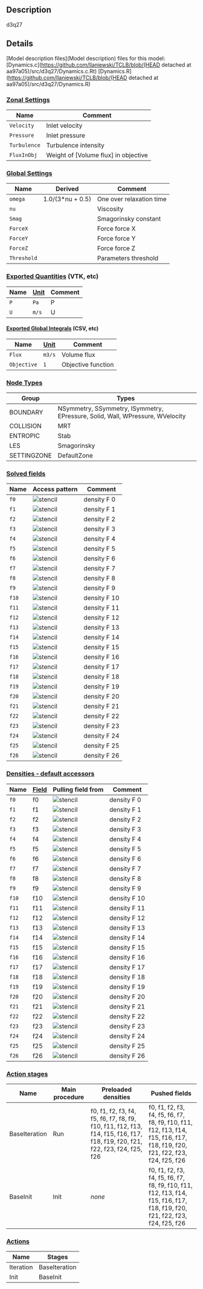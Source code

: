 

## Description
d3q27


## Details
[Model description files](Model description) files for this model:
[Dynamics.c](https://github.com/llaniewski/TCLB/blob/(HEAD detached at aa97a05)/src/d3q27/Dynamics.c.Rt)
[Dynamics.R](https://github.com/llaniewski/TCLB/blob/(HEAD detached at aa97a05)/src/d3q27/Dynamics.R)

### [Zonal Settings](Settings)

| Name | Comment |
| --- | --- |
|`Velocity`|Inlet velocity|
|`Pressure`|Inlet pressure|
|`Turbulence`|Turbulence intensity|
|`FluxInObj`|Weight of [Volume flux] in objective|


### [Global Settings](Settings)

| Name | Derived | Comment |
| --- | --- | --- |
|`omega`|1.0/(3*nu + 0.5)|One over relaxation time|
|`nu`||Viscosity|
|`Smag`||Smagorinsky constant|
|`ForceX`||Force force X|
|`ForceY`||Force force Y|
|`ForceZ`||Force force Z|
|`Threshold`||Parameters threshold|

### [Exported Quantities](Quantities) (VTK, etc)

| Name | [Unit](Units) | Comment |
| --- | --- | --- |
|`P`|`Pa`|P|
|`U`|`m/s`|U|

#### [Exported Global Integrals](Globals) (CSV, etc)

| Name | [Unit](Units) | Comment |
| --- | --- | --- |
|`Flux`|`m3/s`|Volume flux|
|`Objective`|`1`|Objective function|

### [Node Types](Node-Types)

| Group | Types |
| --- | --- |
|BOUNDARY|NSymmetry, SSymmetry, ISymmetry, EPressure, Solid, Wall, WPressure, WVelocity|
|COLLISION|MRT|
|ENTROPIC|Stab|
|LES|Smagorinsky|
|SETTINGZONE|DefaultZone|

### [Solved fields](Fields)

| Name | Access pattern | Comment |
| --- | --- | --- |
|`f0`|![stencil](/images/st_b1p1p1p1p1p1p1.png)|density F 0|
|`f1`|![stencil](/images/st_b1p0p1p1p0p1p1.png)|density F 1|
|`f2`|![stencil](/images/st_b1n1p1p1n1p1p1.png)|density F 2|
|`f3`|![stencil](/images/st_b1p1p0p1p1p0p1.png)|density F 3|
|`f4`|![stencil](/images/st_b1p0p0p1p0p0p1.png)|density F 4|
|`f5`|![stencil](/images/st_b1n1p0p1n1p0p1.png)|density F 5|
|`f6`|![stencil](/images/st_b1p1n1p1p1n1p1.png)|density F 6|
|`f7`|![stencil](/images/st_b1p0n1p1p0n1p1.png)|density F 7|
|`f8`|![stencil](/images/st_b1n1n1p1n1n1p1.png)|density F 8|
|`f9`|![stencil](/images/st_b1p1p1p0p1p1p0.png)|density F 9|
|`f10`|![stencil](/images/st_b1p0p1p0p0p1p0.png)|density F 10|
|`f11`|![stencil](/images/st_b1n1p1p0n1p1p0.png)|density F 11|
|`f12`|![stencil](/images/st_b1p1p0p0p1p0p0.png)|density F 12|
|`f13`|![stencil](/images/st_b1p0p0p0p0p0p0.png)|density F 13|
|`f14`|![stencil](/images/st_b1n1p0p0n1p0p0.png)|density F 14|
|`f15`|![stencil](/images/st_b1p1n1p0p1n1p0.png)|density F 15|
|`f16`|![stencil](/images/st_b1p0n1p0p0n1p0.png)|density F 16|
|`f17`|![stencil](/images/st_b1n1n1p0n1n1p0.png)|density F 17|
|`f18`|![stencil](/images/st_b1p1p1n1p1p1n1.png)|density F 18|
|`f19`|![stencil](/images/st_b1p0p1n1p0p1n1.png)|density F 19|
|`f20`|![stencil](/images/st_b1n1p1n1n1p1n1.png)|density F 20|
|`f21`|![stencil](/images/st_b1p1p0n1p1p0n1.png)|density F 21|
|`f22`|![stencil](/images/st_b1p0p0n1p0p0n1.png)|density F 22|
|`f23`|![stencil](/images/st_b1n1p0n1n1p0n1.png)|density F 23|
|`f24`|![stencil](/images/st_b1p1n1n1p1n1n1.png)|density F 24|
|`f25`|![stencil](/images/st_b1p0n1n1p0n1n1.png)|density F 25|
|`f26`|![stencil](/images/st_b1n1n1n1n1n1n1.png)|density F 26|

### [Densities - default accessors](Densities)

| Name | [Field](Fields) | Pulling field from | Comment |
| --- | --- | --- | --- |
|`f0`|f0|![stencil](/images/st_b1n1n1n1n1n1n1.png)|density F 0|
|`f1`|f1|![stencil](/images/st_b1p0n1n1p0n1n1.png)|density F 1|
|`f2`|f2|![stencil](/images/st_b1p1n1n1p1n1n1.png)|density F 2|
|`f3`|f3|![stencil](/images/st_b1n1p0n1n1p0n1.png)|density F 3|
|`f4`|f4|![stencil](/images/st_b1p0p0n1p0p0n1.png)|density F 4|
|`f5`|f5|![stencil](/images/st_b1p1p0n1p1p0n1.png)|density F 5|
|`f6`|f6|![stencil](/images/st_b1n1p1n1n1p1n1.png)|density F 6|
|`f7`|f7|![stencil](/images/st_b1p0p1n1p0p1n1.png)|density F 7|
|`f8`|f8|![stencil](/images/st_b1p1p1n1p1p1n1.png)|density F 8|
|`f9`|f9|![stencil](/images/st_b1n1n1p0n1n1p0.png)|density F 9|
|`f10`|f10|![stencil](/images/st_b1p0n1p0p0n1p0.png)|density F 10|
|`f11`|f11|![stencil](/images/st_b1p1n1p0p1n1p0.png)|density F 11|
|`f12`|f12|![stencil](/images/st_b1n1p0p0n1p0p0.png)|density F 12|
|`f13`|f13|![stencil](/images/st_b1p0p0p0p0p0p0.png)|density F 13|
|`f14`|f14|![stencil](/images/st_b1p1p0p0p1p0p0.png)|density F 14|
|`f15`|f15|![stencil](/images/st_b1n1p1p0n1p1p0.png)|density F 15|
|`f16`|f16|![stencil](/images/st_b1p0p1p0p0p1p0.png)|density F 16|
|`f17`|f17|![stencil](/images/st_b1p1p1p0p1p1p0.png)|density F 17|
|`f18`|f18|![stencil](/images/st_b1n1n1p1n1n1p1.png)|density F 18|
|`f19`|f19|![stencil](/images/st_b1p0n1p1p0n1p1.png)|density F 19|
|`f20`|f20|![stencil](/images/st_b1p1n1p1p1n1p1.png)|density F 20|
|`f21`|f21|![stencil](/images/st_b1n1p0p1n1p0p1.png)|density F 21|
|`f22`|f22|![stencil](/images/st_b1p0p0p1p0p0p1.png)|density F 22|
|`f23`|f23|![stencil](/images/st_b1p1p0p1p1p0p1.png)|density F 23|
|`f24`|f24|![stencil](/images/st_b1n1p1p1n1p1p1.png)|density F 24|
|`f25`|f25|![stencil](/images/st_b1p0p1p1p0p1p1.png)|density F 25|
|`f26`|f26|![stencil](/images/st_b1p1p1p1p1p1p1.png)|density F 26|

### [Action stages](Stages)

| Name | Main procedure | Preloaded densities | Pushed fields |
| --- | --- | --- | --- |
|BaseIteration|Run|f0, f1, f2, f3, f4, f5, f6, f7, f8, f9, f10, f11, f12, f13, f14, f15, f16, f17, f18, f19, f20, f21, f22, f23, f24, f25, f26|f0, f1, f2, f3, f4, f5, f6, f7, f8, f9, f10, f11, f12, f13, f14, f15, f16, f17, f18, f19, f20, f21, f22, f23, f24, f25, f26|
|BaseInit|Init|_none_|f0, f1, f2, f3, f4, f5, f6, f7, f8, f9, f10, f11, f12, f13, f14, f15, f16, f17, f18, f19, f20, f21, f22, f23, f24, f25, f26|


### [Actions](Stages)

| Name | Stages |
| --- | --- |
|Iteration|BaseIteration|
|Init|BaseInit|


